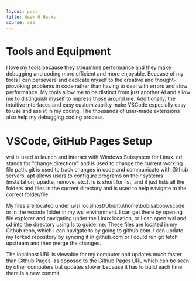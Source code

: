 ```yaml
---
layout: post
title: Week 0 Hacks
course: csa
---
```

# Tools and Equipment
I love my tools because they streamline performance and they make debugging and coding more efficient and more enjoyable. Because of my tools I can persevere and dedicate myself to the creative and thought-provoking problems in code rather than having to deal with errors and slow performance. My tools allow me to be distinct from just another AI and allow me to distinguish myself to impress those around me. Additionally, the intuitive interfaces and easy customizability make VSCode especially easy to use and assist in my coding. The thousands of user-made extensions also help my debugging coding process.

# VSCode, GitHub Pages Setup
wsl is used to launch and interact with Windows Subsystem for Linux. cd stands for "change directiory" and is used to change the current working file path. git is used to track changes in code and communicate with Github servers. apt allows users to configure programs on their systems (installation, upadte, remove, etc.). ls is short for list, and it just lists all the folders and files in the current directory and is used to help navigate to the correct folder/file.

My files are located under \\wsl.localhost\Ubuntu\home\bobisabob\vscode, or in the vscode folder in my wsl environment. I can get there by opening file explorer and navigating under the Linux location, or I can open wsl and cd into the directory using ls to guide me. These files are located in my Github repo, which I can navigate to by going to github.com. I can update my forked repository by syncing it in github.com or I could run git fetch upstream and then merge the changes.

The localhost URL is viewable for my computer and updates much faster than Github Pages, as opposed to the Github Pages URL which can be seen by other computers but updates slower because it has to build each time there is a new commit.

